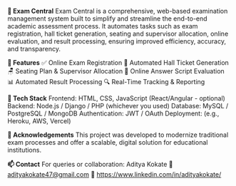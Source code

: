 **📘 Exam Central**
Exam Central is a comprehensive, web-based examination management system built to simplify and streamline the end-to-end academic assessment process. It automates tasks such as exam registration, hall ticket generation, seating and supervisor allocation, online evaluation, and result processing, ensuring improved efficiency, accuracy, and transparency.

**🚀 Features**
✅ Online Exam Registration
🎫 Automated Hall Ticket Generation
🪑 Seating Plan & Supervisor Allocation
📄 Online Answer Script Evaluation
📊 Automated Result Processing
🔍 Real-Time Tracking & Reporting

**🧰 Tech Stack**
Frontend: HTML, CSS, JavaScript (React/Angular - optional)
Backend: Node.js / Django / PHP (whichever you used)
Database: MySQL / PostgreSQL / MongoDB
Authentication: JWT / OAuth
Deployment: (e.g., Heroku, AWS, Vercel)

**🙌 Acknowledgements**
This project was developed to modernize traditional exam processes and offer a scalable, digital solution for educational institutions.

**📫 Contact**
For queries or collaboration:
Aditya Kokate
📧 adityakokate47@gmail.com
🔗 https://www.linkedin.com/in/adityakokate/



